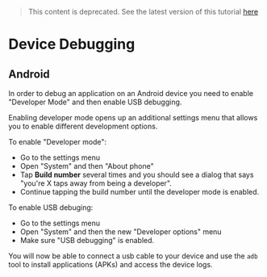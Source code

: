 >
> This content is deprecated. See the latest version of this tutorial [here](https://docs.airnativeextensions.com/docs/tutorials/android-device-debugging)
> 

# Device Debugging

## Android

In order to debug an application on an Android device you need to enable "Developer Mode" and then enable USB debugging.

Enabling developer mode opens up an additional settings menu that allows you to enable different development options.

To enable "Developer mode":

- Go to the settings menu 
- Open "System" and then "About phone"
- Tap **Build number** several times and you should see a dialog that says "you're X taps away from being a developer".
- Continue tapping the build number until the developer mode is enabled. 

To enable USB debuging:

- Go to the settings menu
- Open "System" and then the new "Developer options" menu
- Make sure "USB debugging" is enabled.


You will now be able to connect a usb cable to your device and use the `adb` tool to install applications (APKs) and access the device logs. 








